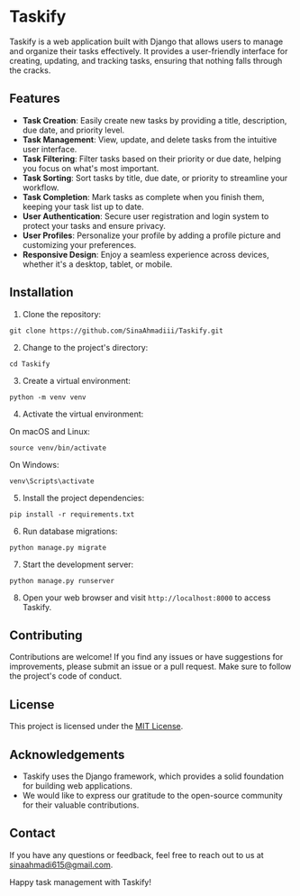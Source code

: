 # Taskify

Taskify is a web application built with Django that allows users to manage and organize their tasks effectively. It provides a user-friendly interface for creating, updating, and tracking tasks, ensuring that nothing falls through the cracks.

## Features

- **Task Creation**: Easily create new tasks by providing a title, description, due date, and priority level.
- **Task Management**: View, update, and delete tasks from the intuitive user interface.
- **Task Filtering**: Filter tasks based on their priority or due date, helping you focus on what's most important.
- **Task Sorting**: Sort tasks by title, due date, or priority to streamline your workflow.
- **Task Completion**: Mark tasks as complete when you finish them, keeping your task list up to date.
- **User Authentication**: Secure user registration and login system to protect your tasks and ensure privacy.
- **User Profiles**: Personalize your profile by adding a profile picture and customizing your preferences.
- **Responsive Design**: Enjoy a seamless experience across devices, whether it's a desktop, tablet, or mobile.

## Installation

1. Clone the repository:

```shell
git clone https://github.com/SinaAhmadiii/Taskify.git
```

2. Change to the project's directory:

```shell
cd Taskify
```

3. Create a virtual environment:

```shell
python -m venv venv
```

4. Activate the virtual environment:

On macOS and Linux:

```shell
source venv/bin/activate
```

On Windows:

```shell
venv\Scripts\activate
```

5. Install the project dependencies:

```shell
pip install -r requirements.txt
```

6. Run database migrations:

```shell
python manage.py migrate
```

7. Start the development server:

```shell
python manage.py runserver
```

8. Open your web browser and visit `http://localhost:8000` to access Taskify.

## Contributing

Contributions are welcome! If you find any issues or have suggestions for improvements, please submit an issue or a pull request. Make sure to follow the project's code of conduct.

## License

This project is licensed under the [MIT License](LICENSE).

## Acknowledgements

- Taskify uses the Django framework, which provides a solid foundation for building web applications.
- We would like to express our gratitude to the open-source community for their valuable contributions.

## Contact

If you have any questions or feedback, feel free to reach out to us at sinaahmadi615@gmail.com.

Happy task management with Taskify!